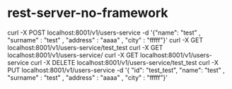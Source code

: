 # rest-server-no-framework

curl -X POST localhost:8001/v1/users-service -d '{"name": "test" , "surname" : "test" , "address" : "aaaa" , "city" : "fffff"}'
curl -X GET localhost:8001/v1/users-service/test_test
curl -X GET localhost:8001/v1/users-service/
curl -X GET localhost:8001/v1/users-service
curl -X DELETE localhost:8001/v1/users-service/test_test
curl -X PUT localhost:8001/v1/users-service -d '{ "id": "test_test", "name": "test" , "surname" : "test" , "address" : "aaaa" , "city" : "fffff"}'
